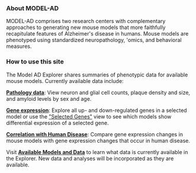 ### About MODEL-AD

MODEL-AD comprises two research centers with complementary approaches to generating new mouse models that more faithfully recapitulate features of Alzheimer's disease in humans. Mouse models are phenotyped using standardized neuropathology, 'omics, and behavioral measures.

<div class = "start-divider"></div>

### How to use this site

The Model AD Explorer shares summaries of phenotypic data for available mouse models. Currently available data include:
  
<a id = "link_pathology" href = "#" onclick="link('Pathology')">**Pathology data**</a>: View neuron and glial cell counts, plaque density and size, and amyloid levels by sex and age.  

<a id = "link_gene_expression_volcano" href = "#" onclick="link('GeneExpressionVolcano')">**Gene expression**</a>: Explore all up- and down-regulated genes in a selected model or use the <a id = "link_gene_expression_heatmap" href = "#" onclick="link('GeneExpressionHeatmap')">"Selected Genes"</a> view to see which models show differential expression of a selected gene. 

<a id = "link_nanostring" href = "#" onclick="link('Nanostring')">**Correlation with Human Disease**</a>: Compare gene expression changes in mouse models with gene expression changes that occur in human disease. 

Visit <a id = "link_available_models" href = "#" onclick="link('AvailableModels')">**Available Models and Data**</a> to learn what data is currently available in the Explorer. New data and analyses will be incorporated as they are available. 
